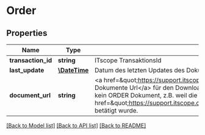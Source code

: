 # Order

## Properties
Name | Type | Description | Notes
------------ | ------------- | ------------- | -------------
**transaction_id** | **string** | ITscope TransaktionsId | [optional] 
**last_update** | [**\DateTime**](\DateTime.md) | Datum des letzten Updates des Dokuments | [optional] 
**document_url** | **string** | &lt;a href&#x3D;\&quot;https://support.itscope.com/hc/de/articles/207934765\&quot;&gt;API Business Dokumente Url&lt;/a&gt; für den Download des Dokuments. Ist keine Url vorhanden hat diese Transaktion kein ORDER Dokument, z.B. weil die Transaktion von Hand über das &lt;a href&#x3D;\&quot;https://support.itscope.com/hc/de/sections/201887791\&quot;&gt;Verkaufsboard&lt;/a&gt; betätigt wurde. | [optional] 

[[Back to Model list]](../README.md#documentation-for-models) [[Back to API list]](../README.md#documentation-for-api-endpoints) [[Back to README]](../README.md)


